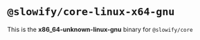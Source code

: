 # `@slowify/core-linux-x64-gnu`

This is the **x86_64-unknown-linux-gnu** binary for `@slowify/core`
